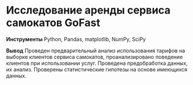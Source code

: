 # Исследование аренды сервиса самокатов GoFast

**Инструменты** 
  Python, Pandas, matplotlib, NumPy, SciPy

**Вывод**
  Проведен предварительный анализ использования тарифов на выборке клиентов сервиса самокатов,
  проанализировано поведение клиентов при использовании услуг. Проведена предобработка
  данных, их анализ. Проверены статистические гипотезы на основе имеющихся данных.
